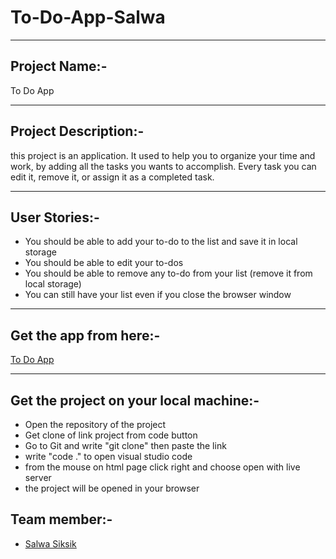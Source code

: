# To-Do-App-Salwa

---

## Project Name:-

To Do App

---

## Project Description:-

this project is an application. It used to help you to organize your time and work, by adding all the tasks you wants to accomplish. Every task you can edit it, remove it, or assign it as a completed task.

---

## User Stories:-

- You should be able to add your to-do to the list and save it in local storage
- You should be able to edit your to-dos
- You should be able to remove any to-do from your list (remove it from local storage)
- You can still have your list even if you close the browser window

---

## Get the app from here:-

[To Do App](https://gsg-cf05.github.io/To-Do-App-Salwa/)

---

## Get the project on your local machine:-
- Open the repository of the project
- Get clone of link project from code button
- Go to Git and write "git clone" then paste the link
- write "code ." to open visual studio code
- from the mouse on html page click right and choose open with live server
- the project will be opened in your browser
## Team member:-

- [Salwa Siksik](https://github.com/salwasiksik)
